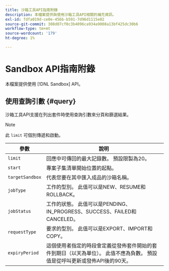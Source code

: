 ```yaml
---
title: 沙箱工具API指南附錄
description: 本檔案提供與使用沙箱工具API相關的補充資訊。
exl-id: fdfa019d-ce0e-456b-b591-7d96d1115e02
source-git-commit: 308d07cf0c3b4096ca934a9008a13bf425dc30b6
workflow-type: tm+mt
source-wordcount: '179'
ht-degree: 1%

---
```


# Sandbox API指南附錄

本檔案提供使用 [!DNL Sandbox] API。

## 使用查詢引數 {#query}

沙箱工具API支援在列出套件時使用查詢引數來分頁和篩選結果。

>[!NOTE]
>
>此 `limit` 可個別傳遞和啟動。

| 參數 | 說明 |
| --- | --- |
| `limit` | 回應中可傳回的最大記錄數。 預設限製為20。 |
| `start` | 專案子集清單開始位置的起點。 |
| `targetSandbox` | 代表您要在其中匯入成品的沙箱名稱。 |
| `jobType` | 工作的型別。 此值可以是NEW、RESUME和ROLLBACK。 |
| `jobStatus` | 工作的狀態。 此值可以是PENDING、IN_PROGRESS、SUCCESS、FAILED和CANCELED。 |
| `requestType` | 要求的型別。 此值可以是EXPORT、IMPORT和COPY。 |
| `expiryPeriod ` | 這個使用者指定的時段會定義從發佈套件開始的套件到期日（以天為單位）。 此值不應為負數。 預設值是從呼叫更新或發佈API後的90天。 |
